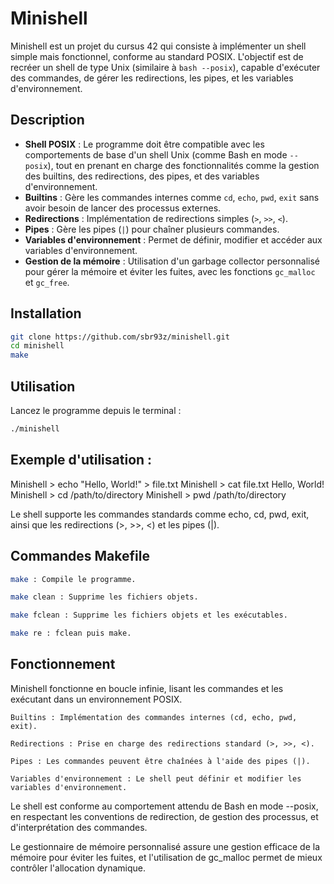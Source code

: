 # Minishell

Minishell est un projet du cursus 42 qui consiste à implémenter un shell simple mais fonctionnel, conforme au standard POSIX. L'objectif est de recréer un shell de type Unix (similaire à `bash --posix`), capable d'exécuter des commandes, de gérer les redirections, les pipes, et les variables d'environnement. 

## Description

- **Shell POSIX** : Le programme doit être compatible avec les comportements de base d'un shell Unix (comme Bash en mode `--posix`), tout en prenant en charge des fonctionnalités comme la gestion des builtins, des redirections, des pipes, et des variables d'environnement.
- **Builtins** : Gère les commandes internes comme `cd`, `echo`, `pwd`, `exit` sans avoir besoin de lancer des processus externes.
- **Redirections** : Implémentation de redirections simples (`>`, `>>`, `<`).
- **Pipes** : Gère les pipes (`|`) pour chaîner plusieurs commandes.
- **Variables d'environnement** : Permet de définir, modifier et accéder aux variables d'environnement.
- **Gestion de la mémoire** : Utilisation d'un garbage collector personnalisé pour gérer la mémoire et éviter les fuites, avec les fonctions `gc_malloc` et `gc_free`.

## Installation

```bash
git clone https://github.com/sbr93z/minishell.git
cd minishell
make
```
## Utilisation

Lancez le programme depuis le terminal :
```bash
./minishell
```
## Exemple d'utilisation :

Minishell > echo "Hello, World!" > file.txt
Minishell > cat file.txt
Hello, World!
Minishell > cd /path/to/directory
Minishell > pwd
/path/to/directory

Le shell supporte les commandes standards comme echo, cd, pwd, exit, ainsi que les redirections (>, >>, <) et les pipes (|).

## Commandes Makefile
```bash
make : Compile le programme.

make clean : Supprime les fichiers objets.

make fclean : Supprime les fichiers objets et les exécutables.

make re : fclean puis make.
```
## Fonctionnement

Minishell fonctionne en boucle infinie, lisant les commandes et les exécutant dans un environnement POSIX.

    Builtins : Implémentation des commandes internes (cd, echo, pwd, exit).

    Redirections : Prise en charge des redirections standard (>, >>, <).

    Pipes : Les commandes peuvent être chaînées à l'aide des pipes (|).

    Variables d'environnement : Le shell peut définir et modifier les variables d'environnement.

Le shell est conforme au comportement attendu de Bash en mode --posix, en respectant les conventions de redirection, de gestion des processus, et d'interprétation des commandes.

Le gestionnaire de mémoire personnalisé assure une gestion efficace de la mémoire pour éviter les fuites, et l'utilisation de gc_malloc permet de mieux contrôler l'allocation dynamique.
